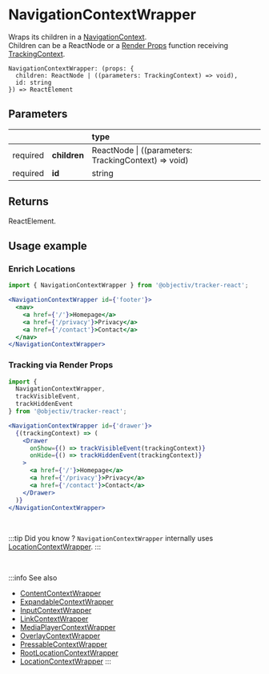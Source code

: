 # NavigationContextWrapper

Wraps its children in a [NavigationContext](/taxonomy/reference/location-contexts/NavigationContext.md).  
Children can be a ReactNode or a [Render Props](https://reactjs.org/docs/render-props.html#using-props-other-than-render) function receiving [TrackingContext](/tracking/react/api-reference/common/providers/TrackingContext.md).

```tsx
NavigationContextWrapper: (props: {
  children: ReactNode | ((parameters: TrackingContext) => void),
  id: string
}) => ReactElement
```

## Parameters
|          |              | type                                                     |
|:--------:|:-------------|:---------------------------------------------------------|
| required | **children** | ReactNode &vert; ((parameters: TrackingContext) => void) |
| required | **id**       | string                                                   |

## Returns
ReactElement.

## Usage example

### Enrich Locations

```jsx
import { NavigationContextWrapper } from '@objectiv/tracker-react';
```

```jsx
<NavigationContextWrapper id={'footer'}>
  <nav>
    <a href={'/'}>Homepage</a>
    <a href={'/privacy'}>Privacy</a>
    <a href={'/contact'}>Contact</a>
  </nav>
</NavigationContextWrapper>
```

### Tracking via Render Props

```jsx
import { 
  NavigationContextWrapper, 
  trackVisibleEvent, 
  trackHiddenEvent
} from '@objectiv/tracker-react';
```

```jsx
<NavigationContextWrapper id={'drawer'}>
  {(trackingContext) => (
    <Drawer
      onShow={() => trackVisibleEvent(trackingContext)}
      onHide={() => trackHiddenEvent(trackingContext)}
    >
      <a href={'/'}>Homepage</a>
      <a href={'/privacy'}>Privacy</a>
      <a href={'/contact'}>Contact</a>
    </Drawer>
  )}
</NavigationContextWrapper>
```

<br />

:::tip Did you know ?
`NavigationContextWrapper` internally uses [LocationContextWrapper](/tracking/react/api-reference/locationWrappers/LocationContextWrapper.md).
:::

<br />

:::info See also
- [ContentContextWrapper](/tracking/react/api-reference/locationWrappers/ContentContextWrapper.md)
- [ExpandableContextWrapper](/tracking/react/api-reference/locationWrappers/ExpandableContextWrapper.md)
- [InputContextWrapper](/tracking/react/api-reference/locationWrappers/InputContextWrapper.md)
- [LinkContextWrapper](/tracking/react/api-reference/locationWrappers/LinkContextWrapper.md)
- [MediaPlayerContextWrapper](/tracking/react/api-reference/locationWrappers/MediaPlayerContextWrapper.md)
- [OverlayContextWrapper](/tracking/react/api-reference/locationWrappers/OverlayContextWrapper.md)
- [PressableContextWrapper](/tracking/react/api-reference/locationWrappers/PressableContextWrapper.md)
- [RootLocationContextWrapper](/tracking/react/api-reference/locationWrappers/RootLocationContextWrapper.md)
- [LocationContextWrapper](/tracking/react/api-reference/locationWrappers/LocationContextWrapper.md)
:::
